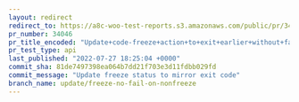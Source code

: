 ```yaml
---
layout: redirect
redirect_to: https://a8c-woo-test-reports.s3.amazonaws.com/public/pr/34046/api/index.html
pr_number: 34046
pr_title_encoded: "Update+code-freeze+action+to+exit+earlier+without+fail+on+non-release+days"
pr_test_type: api
last_published: "2022-07-27 18:25:04 +0000"
commit_sha: 81de7497398ea064b7dd21f703e3d11fdbb029fd
commit_message: "Update freeze status to mirror exit code"
branch_name: update/freeze-no-fail-on-nonfreeze
---
```

